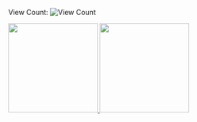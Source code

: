 View Count:
![View Count](https://profile-counter.glitch.me/{Corzed}/count.svg)

<a href="https://github.com/Corzed">
  <img height="180em" src="https://github-readme-stats.vercel.app/api?username=Corzed&theme=buefy&show_icons=true" />
  <img height="180em" src="https://github-readme-stats.vercel.app/api/top-langs/?username=Corzed&theme=buefy&layout=compact" />
</a>

